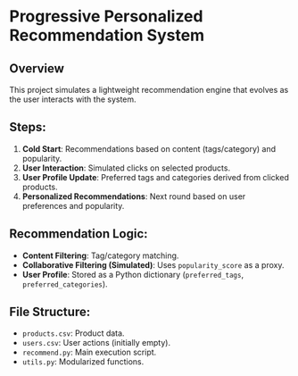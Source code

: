 # Progressive Personalized Recommendation System

## Overview
This project simulates a lightweight recommendation engine that evolves as the user interacts with the system.

## Steps:
1. **Cold Start**: Recommendations based on content (tags/category) and popularity.
2. **User Interaction**: Simulated clicks on selected products.
3. **User Profile Update**: Preferred tags and categories derived from clicked products.
4. **Personalized Recommendations**: Next round based on user preferences and popularity.

## Recommendation Logic:
- **Content Filtering**: Tag/category matching.
- **Collaborative Filtering (Simulated)**: Uses `popularity_score` as a proxy.
- **User Profile**: Stored as a Python dictionary (`preferred_tags`, `preferred_categories`).

## File Structure:
- `products.csv`: Product data.
- `users.csv`: User actions (initially empty).
- `recommend.py`: Main execution script.
- `utils.py`: Modularized functions.
